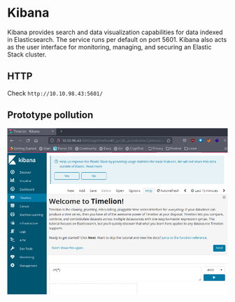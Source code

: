 # Kibana 

Kibana provides search and data visualization capabilities for data indexed in Elasticsearch. The service runs per default on port 5601. Kibana also acts as the user interface for monitoring, managing, and securing an Elastic Stack cluster.

## HTTP

Check `http://10.10.98.43:5601/`

## Prototype pollution

![kibana](/Pentesting/_images/kibana.PNG)